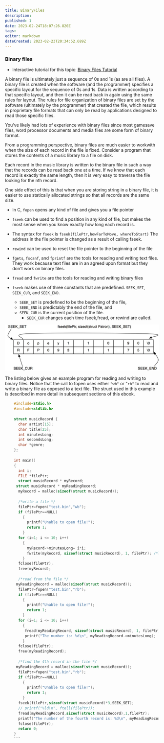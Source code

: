 ```yaml
---
title: BinaryFiles
description: 
published: 1
date: 2023-02-24T18:07:26.820Z
tags: 
editor: markdown
dateCreated: 2023-02-23T20:34:52.689Z
---
```



### Binary files 
- Interactive tutorial for this topic: [Binary Files Tutorial](http://localhost:8888/lab/tree/tutorials/Files/BinaryFiles.ipynb)

A binary file is ultimately just a sequence of 0s and 1s (as are all files). A binary file is created when the software (and the programmer) specifies a specific layout for the sequence of 0s and 1s. Data is written according to that specific layout, and then it can be read back in again using the same rules for layout. The rules for file organization of binary files are set by the software (ultimately by the programmer) that created the file, which results in proprietary file formats that can only be read by applications designed to read those specific files.

You've likely had lots of experience with binary files since most gamesave files, word processor documents and media files are some form of binary format.

From a programming perspective, binary files are much easier to workwith when the size of each record in the file is fixed. Consider a program that stores the contents of a music library to a file on disk.

Each record in the music library is written to the binary file in such a way that the records can be read back one at a time. If we know that each record is exactly the same length, then it is very easy to traverse the file looking for the nth record.

One side effect of this is that when you are storing string in a binary file, it is easier to use statically allocated strings so that all records are the same size.

-   In C, `fopen` opens any kind of file and gives you a file pointer
-   `fseek` can be used to find a position in any kind of file, but makes the most sense when you know exactly how long each record is.
   - The syntax for `fseek` is `fseek(filePtr,howFarToMove, whereToStart)` The address in the file pointer is changed as a result of calling fseek.
- `rewind` can be used to reset the file pointer to the beginning of the file
-   `fgets`, `fscanf`, and `fprintf` are the tools for reading and writing text files. They work because text files are in an agreed upon format but they don't work on binary files.
- `fread` and `fwrite` are the tools for reading and writing binary files
- `fseek` makes use of three constants that are predefined. `SEEK_SET`, `SEEK_CUR`, and `SEEK_END`. 

  - `SEEK_SET` is predefined to be the beginning of the file, 
  - `SEEK_END` is predictably the end of the file, and 
  - `SEEK_CUR` is the current position of the file. 
     - `SEEK_CUR` changes each time fseek,fread, or rewind are called.

![Grid showing two rows of characters. "Dopey1 1 0 90\0" is the first row. "RFP093 1 1 75\0" is the second row.  The command is fseek(filePtr(sizeof(struct Patron),SEEK_SET). SEEK_SET is pointing at the First D in the first row. SEEK_CUR is set to the R at the beginning fo the second row.  SEEK_END is set to the last character in the second row.](/img/fseek.jpg) 

The listing below gives an example program for reading and writing to binary files. Notice that the call to fopen uses either `"wb"` or "`rb"` to read and write a binary file as opposed to a text file. The struct used in this example is described in more detail in subsequent sections of this ebook.
```c
    #include<stdio.h>
    #include<stdlib.h>
        
    struct musicRecord {
      char artist[15];
      char title[25];
      int minutesLong;
      int secondsLong;
      char *genre;
    };

    int main()
    {
      int i;
      FILE *filePtr;
      struct musicRecord * myRecord;
     struct musicRecord * myReadingRecord;
      myRecord = malloc(sizeof(struct musicRecord));

      /*write a file */
      filePtr=fopen("test.bin","wb");
      if (filePtr==NULL)
        {
          printf("Unable to open file!");
          return 1;
        }
      for (i=1; i <= 10; i++)
        {
          myRecord->minutesLong= i*i;
          fwrite(myRecord, sizeof(struct musicRecord), 1, filePtr); /*location, size, number, file*/
        }
      fclose(filePtr);
      free(myRecord);

      /*read from the file */
     myReadingRecord = malloc(sizeof(struct musicRecord));
      filePtr=fopen("test.bin","rb");
      if (filePtr==NULL)
        {
          printf("Unable to open file!");
          return 1;
        }
      for (i=1; i <= 10; i++)
        {
         fread(myReadingRecord, sizeof(struct musicRecord), 1, filePtr); /*location, size, number, file*/
         printf("The number is: %d\n", myReadingRecord->minutesLong);
        }
      fclose(filePtr);
      free(myReadingRecord);

      /*find the 4th record in the file */
     myReadingRecord = malloc(sizeof(struct musicRecord));
      filePtr=fopen("test.bin","rb");
      if (filePtr==NULL)
        {
          printf("Unable to open file!");
          return 1;
        }
      fseek(filePtr,sizeof(struct musicRecord)*3,SEEK_SET);
      // printf("%ld\n", ftell(filePtr));
      fread(myReadingRecord,sizeof(struct musicRecord),1,filePtr);
      printf("The number of the fourth record is: %d\n", myReadingRecord->minutesLong);
      fclose(filePtr);
      return 0;
    }
    ```
